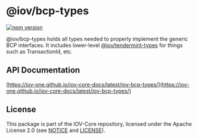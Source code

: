 # @iov/bcp-types

[![npm version](https://img.shields.io/npm/v/@iov/bcp-types.svg)](https://www.npmjs.com/package/@iov/bcp-types)

@iov/bcp-types holds all types needed to properly implement the generic BCP interfaces.
It includes lower-level [@iov/tendermint-types](../iov-tendermint-types) for things such as TransactionId, etc.

## API Documentation

[https://iov-one.github.io/iov-core-docs/latest/iov-bcp-types/](https://iov-one.github.io/iov-core-docs/latest/iov-bcp-types/)

## License

This package is part of the IOV-Core repository, licensed under the Apache License 2.0
(see [NOTICE](https://github.com/iov-one/iov-core/blob/master/NOTICE) and [LICENSE](https://github.com/iov-one/iov-core/blob/master/LICENSE)).
